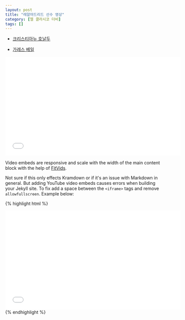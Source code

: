 ```yaml
---
layout: post
title: "레알마드리드 선수 영상"
category: [엘 클라시코 더비]
tags: []
---
```


* [크리스티아누 호날두](https://youtu.be/dRggqs8Gq1A)

* [가레스 베일](https://www.youtube.com/watch?v=2GF9f-apJ1c)

<iframe width="560" height="315" src="//www.youtube.com/watch?v=2GF9f-apJ1c" frameborder="0"> </iframe>

Video embeds are responsive and scale with the width of the main content block with the help of [FitVids](http://fitvidsjs.com/).

Not sure if this only effects Kramdown or if it's an issue with Markdown in general. But adding YouTube video embeds causes errors when building your Jekyll site. To fix add a space between the `<iframe>` tags and remove `allowfullscreen`. Example below:



{% highlight html %}
<iframe width="560" height="315" src="//www.youtube.com/watch?v=2GF9f-apJ1c" frameborder="0"> </iframe>
{% endhighlight %}


